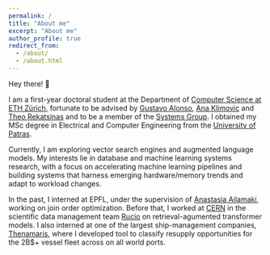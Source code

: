 ```yaml
---
permalink: /
title: "About me"
excerpt: "About me"
author_profile: true
redirect_from: 
  - /about/
  - /about.html
---
```


Hey there! 👋

I am a first-year doctoral student at the Department of [Computer Science at ETH Zürich](https://inf.ethz.ch/), fortunate to be advised by [Gustavo Alonso](https://people.inf.ethz.ch/alonso/), [Ana Klimovic](https://anakli.inf.ethz.ch/) and [Theo Rekatsinas](https://thodrek.github.io/) and to be a member of the [Systems Group](https://systems.ethz.ch/). I obtained my MSc degree in Electrical and Computer Engineering from the [University of Patras](https://www.upatras.gr/en/).

Currently, I am exploring vector search engines and augmented language models. My interests lie in database and machine learning systems research, with a focus on accelerating machine learning pipelines and building systems that harness emerging hardware/memory trends and adapt to workload changes.

In the past, I interned at EPFL, under the supervision of [Anastasia Ailamaki](https://people.epfl.ch/anastasia.ailamaki/?lang=en), working on join order optimization. Before that, I worked at [CERN](https://home.web.cern.ch/) in the scientific data management team [Rucio](https://rucio.cern.ch/) on retrieval-agumented transformer models. I also interned at one of the largest ship-management companies, [Thenamaris](https://www.thenamaris.com/), where I developed tool to classify resupply opportunities for the 2B$+ vessel fleet across on all world ports.

[//]: # "During my studies, I explored my interest in aerospace engineering by leading [EUROAVIA Patras](https://patras.euroavia.eu/) and being part of the founding team. I helped organize international [rocketry competitions](https://sloshing.euroavia.eu/), design model rockets, and be part of unforgettable experiences such as [piloting light aircraft](https://www.youtube.com/watch?v=yt_PKnsNZXw)."

